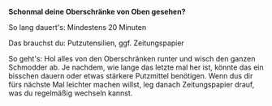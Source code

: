 **Schonmal deine Oberschränke von Oben gesehen?**

So lang dauert's: Mindestens 20 Minuten

Das brauchst du: Putzutensilien, ggf. Zeitungspapier

So geht's: Hol alles von den Oberschränken runter und wisch den ganzen Schmodder ab. 
Je nachdem, wie lange das letzte mal her ist, könnte das ein bisschen dauern oder etwas stärkere Putzmittel benötigen. Wenn dus dir fürs nächste Mal leichter machen willst,
leg danach Zeitungspapier drauf, was du regelmäßig wechseln kannst. 
